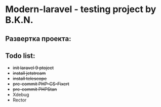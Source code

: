 # Modern-laravel - testing project by B.K.N.

## Развертка проекта:

## Todo list:
+ ~~init laravel 9 ptoject~~
+ ~~install jetstream~~
+ ~~install telescope~~
+ ~~pre-commit PHP-CS-Fixert~~
+ ~~pre-commit PHPStan~~
+ Xdebug
+ Rector

